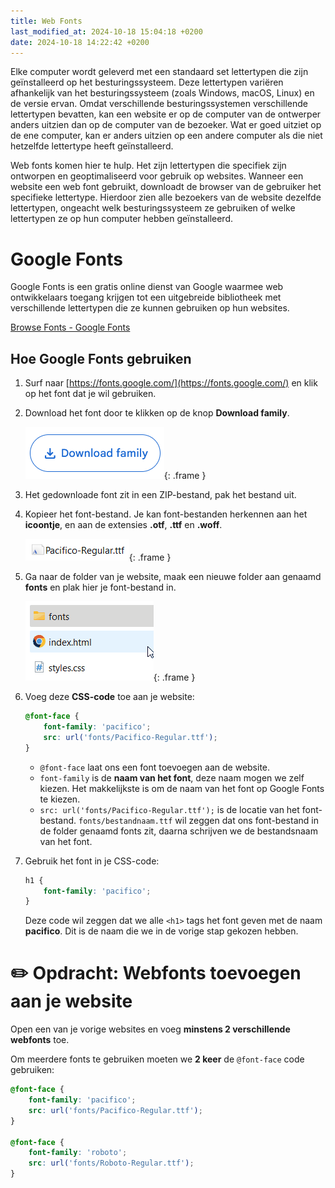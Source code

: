 ```yaml
---
title: Web Fonts
last_modified_at: 2024-10-18 15:04:18 +0200
date: 2024-10-18 14:22:42 +0200
---
```


Elke computer wordt geleverd met een standaard set lettertypen die zijn geïnstalleerd op het besturingssysteem. Deze lettertypen variëren afhankelijk van het besturingssysteem (zoals Windows, macOS, Linux) en de versie ervan. Omdat verschillende besturingssystemen verschillende lettertypen bevatten, kan een website er op de computer van de ontwerper anders uitzien dan op de computer van de bezoeker. Wat er goed uitziet op de ene computer, kan er anders uitzien op een andere computer als die niet hetzelfde lettertype heeft geïnstalleerd.

Web fonts komen hier te hulp. Het zijn lettertypen die specifiek zijn ontworpen en geoptimaliseerd voor gebruik op websites.
Wanneer een website een web font gebruikt, downloadt de browser van de gebruiker het specifieke lettertype. Hierdoor zien alle bezoekers van de website dezelfde lettertypen, ongeacht welk besturingssysteem ze gebruiken of welke lettertypen ze op hun computer hebben geïnstalleerd.

# Google Fonts

Google Fonts is een gratis online dienst van Google waarmee web ontwikkelaars toegang krijgen tot een uitgebreide bibliotheek met verschillende lettertypen die ze kunnen gebruiken op hun websites.

[Browse Fonts - Google Fonts](https://fonts.google.com/)

## Hoe Google Fonts gebruiken

1. Surf naar [https://fonts.google.com/](https://fonts.google.com/) en klik op het font dat je wil gebruiken.
2. Download het font door te klikken op de knop **Download family**.

    ![Untitled](images/webfont-download.png){: .frame }

3. Het gedownloade font zit in een ZIP-bestand, pak het bestand uit.
4. Kopieer het font-bestand. Je kan font-bestanden herkennen aan het **icoontje**, en aan de extensies **.otf**, **.ttf** en **.woff**.
    
    ![Untitled](images/webfont-file.png){: .frame }
5. Ga naar de folder van je website, maak een nieuwe folder aan genaamd **fonts** en plak hier je font-bestand in.

    ![Untitled](images/webfont-folder.gif){: .frame }
6. Voeg deze **CSS-code** toe aan je website:
    ```css
    @font-face {
        font-family: 'pacifico';
        src: url('fonts/Pacifico-Regular.ttf');
    }
    ```
    - `@font-face` laat ons een font toevoegen aan de website.
    - `font-family` is de **naam van het font**, deze naam mogen we zelf kiezen. 
    Het makkelijkste is om de naam van het font op Google Fonts te kiezen.
    - `src: url('fonts/Pacifico-Regular.ttf');` is de locatie van het font-bestand.
    `fonts/bestandnaam.ttf` wil zeggen dat ons font-bestand in de folder genaamd fonts zit, daarna schrijven we de bestandsnaam van het font.
7. Gebruik het font in je CSS-code:
    
    ```css
    h1 {
        font-family: 'pacifico';
    }
    ```
    
    Deze code wil zeggen dat we alle `<h1>` tags het font geven met de naam **pacifico**.
    Dit is de naam die we in de vorige stap gekozen hebben.
    

# ✏️ Opdracht: Webfonts toevoegen aan je website

Open een van je vorige websites en voeg **minstens 2 verschillende webfonts** toe.

Om meerdere fonts te gebruiken moeten we **2 keer** de `@font-face` code gebruiken:

```css
@font-face {
    font-family: 'pacifico';
    src: url('fonts/Pacifico-Regular.ttf');
}

@font-face {
    font-family: 'roboto';
    src: url('fonts/Roboto-Regular.ttf');
}
```

